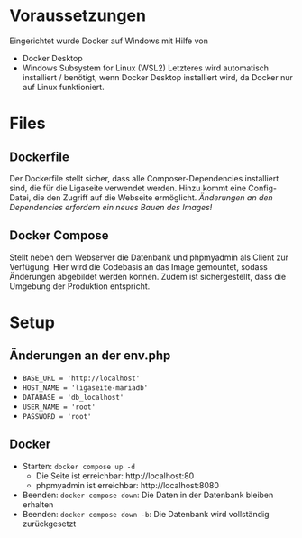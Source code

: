 # Voraussetzungen
Eingerichtet wurde Docker auf Windows mit Hilfe von
- Docker Desktop
- Windows Subsystem for Linux (WSL2)
Letzteres wird automatisch installiert / benötigt, wenn Docker Desktop installiert wird, da Docker nur auf Linux funktioniert.

# Files
## Dockerfile
Der Dockerfile stellt sicher, dass alle Composer-Dependencies installiert sind, die für die Ligaseite verwendet werden. Hinzu kommt eine Config-Datei, die den Zugriff auf die Webseite ermöglicht. *Änderungen an den Dependencies erfordern ein neues Bauen des Images!*

## Docker Compose
Stellt neben dem Webserver die Datenbank und phpmyadmin als Client zur Verfügung. Hier wird die Codebasis an das Image gemountet, sodass Änderungen abgebildet werden können. Zudem ist sichergestellt, dass die Umgebung der Produktion entspricht.

# Setup
## Änderungen an der env.php
- `BASE_URL = 'http://localhost'`
- `HOST_NAME = 'ligaseite-mariadb'`
- `DATABASE = 'db_localhost'`
- `USER_NAME = 'root'`
- `PASSWORD = 'root'`

## Docker
- Starten: `docker compose up -d`
  - Die Seite ist erreichbar: http://localhost:80
  - phpmyadmin ist erreichbar: http://localhost:8080
- Beenden: `docker compose down`: Die Daten in der Datenbank bleiben erhalten
- Beenden: `docker compose down -b`: Die Datenbank wird vollständig zurückgesetzt

